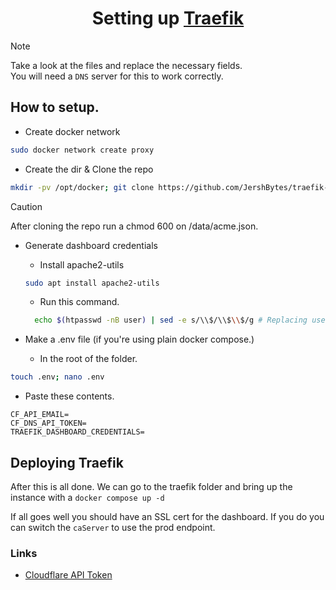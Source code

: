 <h1 align="center">
    Setting up <a href="https://traefik.io/traefik/">Traefik</a>
</h1>

>[!NOTE]
> Take a look at the files and replace the necessary fields.<br>
> You will need a `DNS` server for this to work correctly.

## How to setup.

* Create docker network
```bash
sudo docker network create proxy
```

* Create the dir & Clone the repo

```bash
mkdir -pv /opt/docker; git clone https://github.com/JershBytes/traefik-config.git /opt/docker/traefik
```
>[!CAUTION]
> After cloning the repo run a chmod 600 on /data/acme.json.

* Generate dashboard credentials

  * Install apache2-utils
  ```bash
  sudo apt install apache2-utils
  ```
  * Run this command.
  ```bash
    echo $(htpasswd -nB user) | sed -e s/\\$/\\$\\$/g # Replacing user with your user.
  ```

* Make a .env file (if you're using plain docker compose.)
  * In the root of the folder.

```bash
touch .env; nano .env
```
* Paste these contents.
```
CF_API_EMAIL=
CF_DNS_API_TOKEN=
TRAEFIK_DASHBOARD_CREDENTIALS=
```

## Deploying Traefik

After this is all done. We can go to the traefik folder and bring up the instance with a `docker compose up -d`

If all goes well you should have an SSL cert for the dashboard. If you do you can switch the `caServer` to use the prod endpoint.


### Links

* [Cloudflare API Token](https://developers.cloudflare.com/fundamentals/api/get-started/create-token/)


